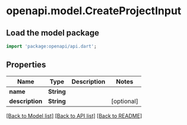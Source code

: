 # openapi.model.CreateProjectInput

## Load the model package

```dart
import 'package:openapi/api.dart';
```

## Properties

| Name            | Type       | Description | Notes      |
| --------------- | ---------- | ----------- | ---------- |
| **name**        | **String** |             |
| **description** | **String** |             | [optional] |

[[Back to Model list]](../README.md#documentation-for-models) [[Back to API list]](../README.md#documentation-for-api-endpoints) [[Back to README]](../README.md)

